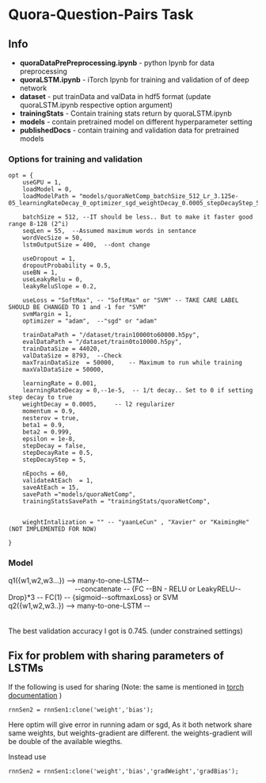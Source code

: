 # Quora-Question-Pairs Task

## Info

* **quoraDataPrePreprocessing.ipynb** - python Ipynb for data preprocessing
* **quoraLSTM.ipynb** - iTorch Ipynb for training and validation of of deep network
* **dataset** - put trainData and valData in hdf5 format (update quoraLSTM.ipynb respective option argument)
* **trainingStats** - Contain training stats return by quoraLSTM.ipynb
* **models** - contain pretrained model on different hyperparameter setting
* **publishedDocs** - contain training and validation data for pretrained models

### Options for training and validation
```
opt = {
    useGPU = 1,
    loadModel = 0,
    loadModelPath = "models/quoraNetComp_batchSize_512_Lr_3.125e-05_learningRateDecay_0_optimizer_sgd_weightDecay_0.0005_stepDecayStep_5_epoch_20.t7",
    
    batchSize = 512, --IT should be less.. But to make it faster good range 8-128 (2^i)
    seqLen = 55,  --Assumed maximum words in sentance
    wordVecSize = 50,
    lstmOutputSize = 400,  --dont change

    useDropout = 1,
    dropoutProbability = 0.5,
    useBN = 1,
    useLeakyRelu = 0,
    leakyReluSlope = 0.2,

    useLoss = "SoftMax", -- "SoftMax" or "SVM" -- TAKE CARE LABEL SHOULD BE CHANGED TO 1 and -1 for "SVM"                      
    svmMargin = 1,
    optimizer = "adam",  --"sgd" or "adam"
    
    trainDataPath = "/dataset/train10000to60000.h5py",
    evalDataPath = "/dataset/train0to10000.h5py",  
    trainDataSize = 44020,
    valDataSize = 8793,  --Check
    maxTrainDataSize  = 50000,    -- Maximum to run while training
    maxValDataSize = 50000,  
    
    learningRate = 0.001,
    learningRateDecay = 0,--1e-5,  -- 1/t decay.. Set to 0 if setting step decay to true
    weightDecay = 0.0005,     -- l2 regularizer
    momentum = 0.9,
    nesterov = true,
    beta1 = 0.9,
    beta2 = 0.999,
    epsilon = 1e-8,
    stepDecay = false,
    stepDecayRate = 0.5,
    stepDecayStep = 5,
    
    nEpochs = 60,
    validateAtEach  = 1,
    saveAtEach = 15,
    savePath ="models/quoraNetComp",
    trainingStatsSavePath = "trainingStats/quoraNetComp",
    
    
    wieghtIntalization = "" -- "yaanLeCun" , "Xavier" or "KaimingHe"  (NOT IMPLEMENTED FOR NOW)
            
}

```


### Model

q1({w1,w2,w3...}) --> many-to-one-LSTM-- <br/>
&nbsp;&nbsp;&nbsp;&nbsp;&nbsp;&nbsp;&nbsp;&nbsp;&nbsp;&nbsp;&nbsp;&nbsp;&nbsp;&nbsp;&nbsp;&nbsp;&nbsp;&nbsp;&nbsp;&nbsp;&nbsp;&nbsp;&nbsp;&nbsp;&nbsp;&nbsp;&nbsp;&nbsp;&nbsp;&nbsp;&nbsp;&nbsp;&nbsp; --concatenate -- {FC --BN - RELU or LeakyRELU--Drop}*3 -- FC(1) -- {sigmoid--softmaxLoss} or SVM <br/> 
q2({w1,w2,w3..}) --> many-to-one-LSTM --
<br/>
<br/>
<br/>
The best validation accuracy I got is 0.745. (under constrained settings)


## Fix for problem with sharing parameters of LSTMs 

If the following is used for sharing (Note: the same is mentioned in [torch documentation](https://github.com/torch/nn/blob/master/doc/module.md#sharemlps1s2sn) )<br/>
```
rnnSen2 = rnnSen1:clone('weight','bias');
```

Here optim will give error in running adam or sgd, As it both network share same weights, but weights-gradient are different. the weights-gradient will be double of the available wiegths. <br/>

Instead use<br/>
```
rnnSen2 = rnnSen1:clone('weight','bias','gradWeight','gradBias');
```

